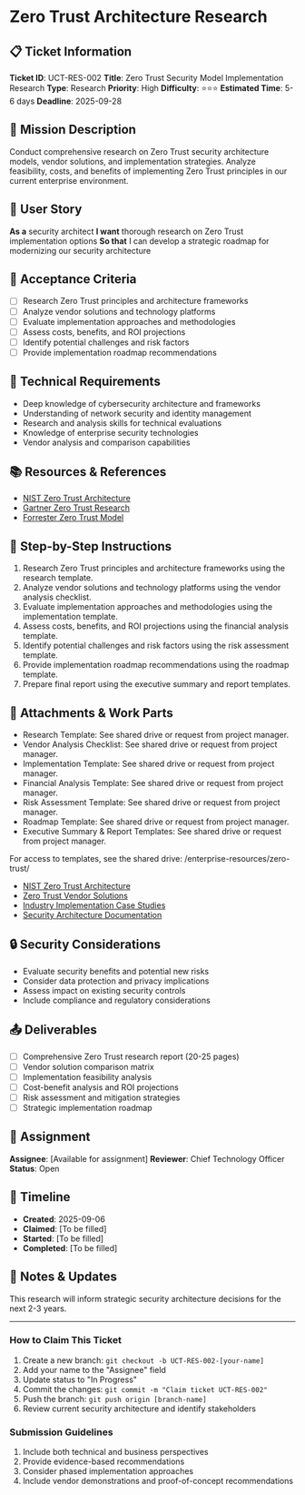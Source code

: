 # Zero Trust Architecture Research

## 📋 Ticket Information

**Ticket ID**: UCT-RES-002
**Title**: Zero Trust Security Model Implementation Research
**Type**: Research
**Priority**: High
**Difficulty**: ⭐⭐⭐
**Estimated Time**: 5-6 days
**Deadline**: 2025-09-28

## 🎯 Mission Description

Conduct comprehensive research on Zero Trust security architecture models, vendor solutions, and implementation strategies. Analyze feasibility, costs, and benefits of implementing Zero Trust principles in our current enterprise environment.

## 👤 User Story

**As a** security architect
**I want** thorough research on Zero Trust implementation options
**So that** I can develop a strategic roadmap for modernizing our security architecture

## 📝 Acceptance Criteria

- [ ] Research Zero Trust principles and architecture frameworks
- [ ] Analyze vendor solutions and technology platforms
- [ ] Evaluate implementation approaches and methodologies
- [ ] Assess costs, benefits, and ROI projections
- [ ] Identify potential challenges and risk factors
- [ ] Provide implementation roadmap recommendations

## 🔧 Technical Requirements

- Deep knowledge of cybersecurity architecture and frameworks
- Understanding of network security and identity management
- Research and analysis skills for technical evaluations
- Knowledge of enterprise security technologies
- Vendor analysis and comparison capabilities

## 📚 Resources & References

- [NIST Zero Trust Architecture](https://csrc.nist.gov/publications/detail/sp/800-207/final)
- [Gartner Zero Trust Research](https://www.gartner.com/en/information-technology/insights/zero-trust)
- [Forrester Zero Trust Model](https://www.forrester.com/research/zero-trust/)

## 📝 Step-by-Step Instructions

1. Research Zero Trust principles and architecture frameworks using the research template.
2. Analyze vendor solutions and technology platforms using the vendor analysis checklist.
3. Evaluate implementation approaches and methodologies using the implementation template.
4. Assess costs, benefits, and ROI projections using the financial analysis template.
5. Identify potential challenges and risk factors using the risk assessment template.
6. Provide implementation roadmap recommendations using the roadmap template.
7. Prepare final report using the executive summary and report templates.

## 📎 Attachments & Work Parts

- Research Template: See shared drive or request from project manager.
- Vendor Analysis Checklist: See shared drive or request from project manager.
- Implementation Template: See shared drive or request from project manager.
- Financial Analysis Template: See shared drive or request from project manager.
- Risk Assessment Template: See shared drive or request from project manager.
- Roadmap Template: See shared drive or request from project manager.
- Executive Summary & Report Templates: See shared drive or request from project manager.

For access to templates, see the shared drive: /enterprise-resources/zero-trust/

- [NIST Zero Trust Architecture](https://csrc.nist.gov/publications/detail/sp/800-207/final)
- [Zero Trust Vendor Solutions](various-vendors)
- [Industry Implementation Case Studies](various-sources)
- [Security Architecture Documentation](internal-link)

## 🔒 Security Considerations

- Evaluate security benefits and potential new risks
- Consider data protection and privacy implications
- Assess impact on existing security controls
- Include compliance and regulatory considerations

## 📤 Deliverables

- [ ] Comprehensive Zero Trust research report (20-25 pages)
- [ ] Vendor solution comparison matrix
- [ ] Implementation feasibility analysis
- [ ] Cost-benefit analysis and ROI projections
- [ ] Risk assessment and mitigation strategies
- [ ] Strategic implementation roadmap

## 👥 Assignment

**Assignee**: [Available for assignment]
**Reviewer**: Chief Technology Officer
**Status**: Open

## 📅 Timeline

- **Created**: 2025-09-06
- **Claimed**: [To be filled]
- **Started**: [To be filled]
- **Completed**: [To be filled]

## 💬 Notes & Updates

This research will inform strategic security architecture decisions for the next 2-3 years.

---

### How to Claim This Ticket

1. Create a new branch: `git checkout -b UCT-RES-002-[your-name]`
2. Add your name to the "Assignee" field
3. Update status to "In Progress"
4. Commit the changes: `git commit -m "Claim ticket UCT-RES-002"`
5. Push the branch: `git push origin [branch-name]`
6. Review current security architecture and identify stakeholders

### Submission Guidelines

1. Include both technical and business perspectives
2. Provide evidence-based recommendations
3. Consider phased implementation approaches
4. Include vendor demonstrations and proof-of-concept recommendations
